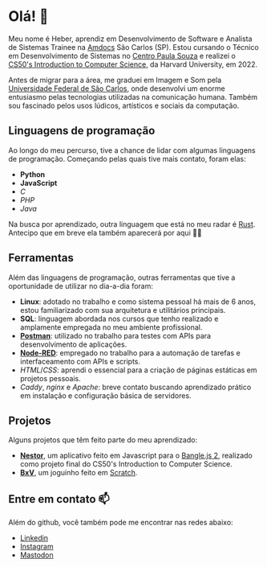 # Olá! 👋

Meu nome é Heber, aprendiz em Desenvolvimento de Software e Analista de Sistemas Trainee na [Amdocs](https://www.amdocs.com/) São Carlos (SP). Estou cursando o Técnico em Desenvolvimento de Sistemas no [Centro Paula Souza](https://www.cps.sp.gov.br/) e realizei o [CS50's Introduction to Computer Science](https://cs50.harvard.edu/x/2022/), da Harvard University, em 2022.

Antes de migrar para a área, me graduei em Imagem e Som pela [Universidade Federal de São Carlos](https://www.ufscar.br/), onde desenvolvi um enorme entusiasmo pelas tecnologias utilizadas na comunicação humana. Também sou fascinado pelos usos lúdicos, artísticos e sociais da computação.


## Linguagens de programação

Ao longo do meu percurso, tive a chance de lidar com algumas linguagens de programação. Começando pelas quais tive mais contato, foram elas:

- **Python**
- **JavaScript**
- *C*
- *PHP*
- *Java*

Na busca por aprendizado, outra linguagem que está no meu radar é [Rust](https://www.rust-lang.org/). Antecipo que em breve ela também aparecerá por aqui 🧐📡


## Ferramentas

Além das linguagens de programação, outras ferramentas que tive a oportunidade de utilizar no dia-a-dia foram:

- **Linux**: adotado no trabalho e como sistema pessoal há mais de 6 anos, estou familiarizado com sua arquitetura e utilitários principais.
- **SQL**: linguagem abordada nos cursos que tenho realizado e amplamente empregada no meu ambiente profissional.
- **[Postman](https://www.postman.com/)**: utilizado no trabalho para testes com APIs para desenvolvimento de aplicações.
- **[Node-RED](https://nodered.org/)**: empregado no trabalho para a automação de tarefas e interfaceamento com APIs e scripts.
- *HTML*/*CSS*: aprendi o essencial para a criação de páginas estáticas em projetos pessoais.
- *Caddy*, *nginx* e *Apache*: breve contato buscando aprendizado prático em instalação e configuração básica de servidores.


## Projetos

Alguns projetos que têm feito parte do meu aprendizado:

- **[Nestor](https://gist.github.com/hebinzin/f1b2a7cdf4339a0ab698d5d5142f35eb)**, um aplicativo feito em Javascript para o [Bangle.js 2](https://banglejs.com/), realizado como projeto final do CS50's Introduction to Computer Science.
- **[BxV](https://scratch.mit.edu/projects/704338674/)**, um joguinho feito em [Scratch](https://scratch.mit.edu).


## Entre em contato 📫

Além do github, você também pode me encontrar nas redes abaixo:

- [Linkedin](https://linkedin.com/in/hdmj)
- [Instagram](https://instagram.com/hebinzin)
- [Mastodon](https://mastodon.com.br/@hdmj)
